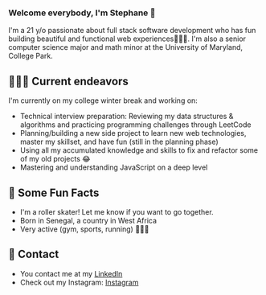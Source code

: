 ### Welcome everybody, I'm Stephane 👋
I'm a 21 y/o passionate about full stack software development who has fun building beautiful and functional web experiences🧑🏾‍💻.
I'm also a senior computer science major and math minor at the University of Maryland, College Park.

 ## 👨🏾‍💻 Current endeavors
I'm currently on my college winter break and working on:
* Technical interview preparation: Reviewing my data structures & algorithms and practicing programming challenges through LeetCode
* Planning/building a new side project to learn new web technologies, master my skillset, and have fun (still in the planning phase)
* Using all my accumulated knowledge and skills to fix and refactor some of my old projects 😂
* Mastering and understanding JavaScript on a deep level 

## 🎉 Some Fun Facts
* I'm a roller skater! Let me know if you want to go together.
* Born in Senegal, a country in West Africa 
* Very active (gym, sports, running) 🏋🏽‍♂️

## 📱 Contact
* You contact me at my [LinkedIn](https://www.linkedin.com/in/stephaneyannickmbenga/)
* Check out my Instagram: [Instagram](https://www.instagram.com/stephane.codes?igsh=MXBiZzlwYTc3b2Y2YQ%3D%3D&utm_source=qr)
<!--
**Stephboss9/Stephboss9** is a ✨ _special_ ✨ repository because its `README.md` (this file) appears on your GitHub profile.

Here are some ideas to get you started:

- 🔭 I’m currently working on ...
- 🌱 I’m currently learning ...
- 👯 I’m looking to collaborate on ...
- 🤔 I’m looking for help with ...
- 💬 Ask me about ...
- 📫 How to reach me: ...
- 😄 Pronouns: ...
- ⚡ Fun fact: ...
-->
